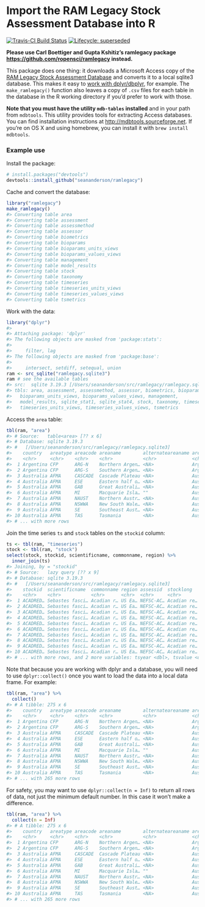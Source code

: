 <!-- README.md is generated from README.Rmd. Please edit that file -->

Import the RAM Legacy Stock Assessment Database into R
======================================================

[![Travis-CI Build
Status](https://travis-ci.org/seananderson/ramlegacy.svg?branch=master)](https://travis-ci.org/seananderson/ramlegacy)
[![Lifecycle:
superseded](https://img.shields.io/badge/lifecycle-superseded-orange.svg)](https://www.tidyverse.org/lifecycle/#superseded)

**Please use Carl Boettiger and Gupta Kshitiz’s ramlegacy package
<a href="https://github.com/ropensci/ramlegacy" class="uri">https://github.com/ropensci/ramlegacy</a>
instead.**

This package does one thing: it downloads a Microsoft Access copy of the
[RAM Legacy Stock Assessment Database](http://ramlegacy.org) and
converts it to a local sqlite3 database. This makes it easy to [work
with
dplyr/dbplyr](https://cran.r-project.org/web/packages/dbplyr/vignettes/dbplyr.html),
for example. The `make_ramlegacy()` function also leaves a copy of
`.csv` files for each table in the database in the R working directory
if you’d prefer to work with those.

**Note that you must have the utility `mdb-tables` installed** and in
your path from `mdbtools`. This utility provides tools for extracting
Access databases. You can find installation instructions at
<a href="http://mdbtools.sourceforge.net" class="uri">http://mdbtools.sourceforge.net</a>.
If you’re on OS X and using homebrew, you can install it with
`brew install mdbtools`.

### Example use

Install the package:

``` r
# install.packages("devtools")
devtools::install_github("seananderson/ramlegacy")
```

Cache and convert the database:

``` r
library("ramlegacy")
make_ramlegacy()
#> Converting table area
#> Converting table assessment
#> Converting table assessmethod
#> Converting table assessor
#> Converting table biometrics
#> Converting table bioparams
#> Converting table bioparams_units_views
#> Converting table bioparams_values_views
#> Converting table management
#> Converting table model_results
#> Converting table stock
#> Converting table taxonomy
#> Converting table timeseries
#> Converting table timeseries_units_views
#> Converting table timeseries_values_views
#> Converting table tsmetrics
```

Work with the data:

``` r
library("dplyr")
#> 
#> Attaching package: 'dplyr'
#> The following objects are masked from 'package:stats':
#> 
#>     filter, lag
#> The following objects are masked from 'package:base':
#> 
#>     intersect, setdiff, setequal, union
ram <- src_sqlite("ramlegacy.sqlite3")
ram # see the available tables
#> src:  sqlite 3.19.3 [/Users/seananderson/src/ramlegacy/ramlegacy.sqlite3]
#> tbls: area, assessment, assessmethod, assessor, biometrics, bioparams,
#>   bioparams_units_views, bioparams_values_views, management,
#>   model_results, sqlite_stat1, sqlite_stat4, stock, taxonomy, timeseries,
#>   timeseries_units_views, timeseries_values_views, tsmetrics
```

Access the `area` table:

``` r
tbl(ram, "area")
#> # Source:   table<area> [?? x 6]
#> # Database: sqlite 3.19.3
#> #   [/Users/seananderson/src/ramlegacy/ramlegacy.sqlite3]
#>    country   areatype areacode areaname        alternateareaname areaid   
#>    <chr>     <chr>    <chr>    <chr>           <chr>             <chr>    
#>  1 Argentina CFP      ARG-N    Northern Argen… <NA>              Argentin…
#>  2 Argentina CFP      ARG-S    Southern Argen… <NA>              Argentin…
#>  3 Australia AFMA     CASCADE  Cascade Plateau <NA>              Australi…
#>  4 Australia AFMA     ESE      Eastern half o… <NA>              Australi…
#>  5 Australia AFMA     GAB      Great Australi… <NA>              Australi…
#>  6 Australia AFMA     MI       Macquarie Isla… ""                Australi…
#>  7 Australia AFMA     NAUST    Northern Austr… <NA>              Australi…
#>  8 Australia AFMA     NSWWA    New South Wale… <NA>              Australi…
#>  9 Australia AFMA     SE       Southeast Aust… <NA>              Australi…
#> 10 Australia AFMA     TAS      Tasmania        <NA>              Australi…
#> # ... with more rows
```

Join the time series `ts` and `stock` tables on the `stockid` column:

``` r
ts <- tbl(ram, "timeseries")
stock <- tbl(ram, "stock")
select(stock, stockid, scientificname, commonname, region) %>%
  inner_join(ts)
#> Joining, by = "stockid"
#> # Source:   lazy query [?? x 9]
#> # Database: sqlite 3.19.3
#> #   [/Users/seananderson/src/ramlegacy/ramlegacy.sqlite3]
#>    stockid  scientificname  commonname region assessid  stocklong   tsid  
#>    <chr>    <chr>           <chr>      <chr>  <chr>     <chr>       <chr> 
#>  1 ACADRED… Sebastes fasci… Acadian r… US Ea… NEFSC-AC… Acadian re… BdivB…
#>  2 ACADRED… Sebastes fasci… Acadian r… US Ea… NEFSC-AC… Acadian re… BdivB…
#>  3 ACADRED… Sebastes fasci… Acadian r… US Ea… NEFSC-AC… Acadian re… BdivB…
#>  4 ACADRED… Sebastes fasci… Acadian r… US Ea… NEFSC-AC… Acadian re… BdivB…
#>  5 ACADRED… Sebastes fasci… Acadian r… US Ea… NEFSC-AC… Acadian re… BdivB…
#>  6 ACADRED… Sebastes fasci… Acadian r… US Ea… NEFSC-AC… Acadian re… BdivB…
#>  7 ACADRED… Sebastes fasci… Acadian r… US Ea… NEFSC-AC… Acadian re… BdivB…
#>  8 ACADRED… Sebastes fasci… Acadian r… US Ea… NEFSC-AC… Acadian re… BdivB…
#>  9 ACADRED… Sebastes fasci… Acadian r… US Ea… NEFSC-AC… Acadian re… BdivB…
#> 10 ACADRED… Sebastes fasci… Acadian r… US Ea… NEFSC-AC… Acadian re… BdivB…
#> # ... with more rows, and 2 more variables: tsyear <dbl>, tsvalue <dbl>
```

Note that because you are working with dplyr and a database, you will
need to use `dplyr::collect()` once you want to load the data into a
local data frame. For example:

``` r
tbl(ram, "area") %>% 
  collect()
#> # A tibble: 275 x 6
#>    country   areatype areacode areaname        alternateareaname areaid   
#>    <chr>     <chr>    <chr>    <chr>           <chr>             <chr>    
#>  1 Argentina CFP      ARG-N    Northern Argen… <NA>              Argentin…
#>  2 Argentina CFP      ARG-S    Southern Argen… <NA>              Argentin…
#>  3 Australia AFMA     CASCADE  Cascade Plateau <NA>              Australi…
#>  4 Australia AFMA     ESE      Eastern half o… <NA>              Australi…
#>  5 Australia AFMA     GAB      Great Australi… <NA>              Australi…
#>  6 Australia AFMA     MI       Macquarie Isla… ""                Australi…
#>  7 Australia AFMA     NAUST    Northern Austr… <NA>              Australi…
#>  8 Australia AFMA     NSWWA    New South Wale… <NA>              Australi…
#>  9 Australia AFMA     SE       Southeast Aust… <NA>              Australi…
#> 10 Australia AFMA     TAS      Tasmania        <NA>              Australi…
#> # ... with 265 more rows
```

For safety, you may want to use `dplyr::collect(n = Inf)` to return all
rows of data, not just the minimum default number. In this case it won’t
make a difference.

``` r
tbl(ram, "area") %>% 
  collect(n = Inf)
#> # A tibble: 275 x 6
#>    country   areatype areacode areaname        alternateareaname areaid   
#>    <chr>     <chr>    <chr>    <chr>           <chr>             <chr>    
#>  1 Argentina CFP      ARG-N    Northern Argen… <NA>              Argentin…
#>  2 Argentina CFP      ARG-S    Southern Argen… <NA>              Argentin…
#>  3 Australia AFMA     CASCADE  Cascade Plateau <NA>              Australi…
#>  4 Australia AFMA     ESE      Eastern half o… <NA>              Australi…
#>  5 Australia AFMA     GAB      Great Australi… <NA>              Australi…
#>  6 Australia AFMA     MI       Macquarie Isla… ""                Australi…
#>  7 Australia AFMA     NAUST    Northern Austr… <NA>              Australi…
#>  8 Australia AFMA     NSWWA    New South Wale… <NA>              Australi…
#>  9 Australia AFMA     SE       Southeast Aust… <NA>              Australi…
#> 10 Australia AFMA     TAS      Tasmania        <NA>              Australi…
#> # ... with 265 more rows
```
